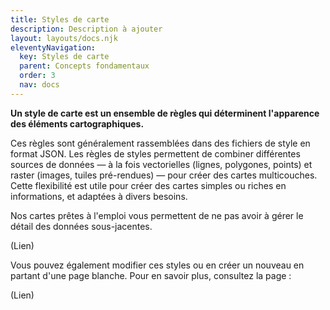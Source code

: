 ```yaml
---
title: Styles de carte
description: Description à ajouter
layout: layouts/docs.njk
eleventyNavigation:
  key: Styles de carte
  parent: Concepts fondamentaux
  order: 3
  nav: docs
---
```


**Un style de carte est un ensemble de règles qui déterminent l'apparence des éléments cartographiques.**&#x20;

Ces règles sont généralement rassemblées dans des fichiers de style en format JSON. Les règles de styles permettent de combiner différentes sources de données — à la fois vectorielles (lignes, polygones, points) et raster (images, tuiles pré-rendues) — pour créer des cartes multicouches. Cette flexibilité est utile pour créer des cartes simples ou riches en informations, et adaptées à divers besoins.

Nos cartes prêtes à l'emploi vous permettent de ne pas avoir à gérer le détail des données sous-jacentes.

(Lien)

Vous pouvez également modifier ces styles ou en créer un nouveau en partant d'une page blanche. Pour en savoir plus, consultez la page :

(Lien)
